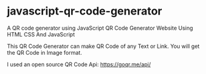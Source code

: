 # javascript-qr-code-generator
A QR code generator using JavaScript
QR Code Generator Website Using HTML CSS And JavaScript

This QR Code Generator can make QR Code of any Text or Link. You will get the QR Code in Image format.

I used an open source QR Code Api: https://goqr.me/api/
